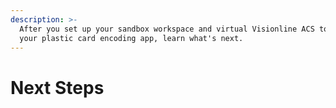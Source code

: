 ```yaml
---
description: >-
  After you set up your sandbox workspace and virtual Visionline ACS to develop
  your plastic card encoding app, learn what's next.
---
```


# Next Steps

